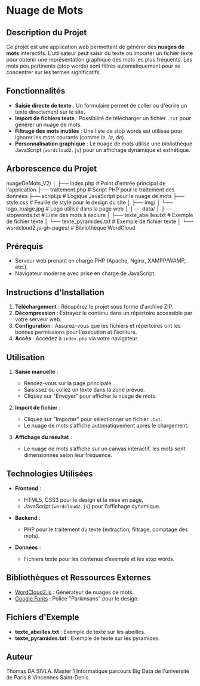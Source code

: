 # Nuage de Mots

## Description du Projet

Ce projet est une application web permettant de générer des **nuages de mots** interactifs. L'utilisateur peut saisir du texte ou importer un fichier texte pour obtenir une représentation graphique des mots les plus fréquents. Les mots peu pertinents (stop words) sont filtrés automatiquement pour se concentrer sur les termes significatifs.

## Fonctionnalités

- **Saisie directe de texte** : Un formulaire permet de coller ou d'écrire un texte directement sur le site.
- **Import de fichiers texte** : Possibilité de télécharger un fichier `.txt` pour générer un nuage de mots.
- **Filtrage des mots inutiles** : Une liste de stop words est utilisée pour ignorer les mots courants (comme *le*, *la*, *de*).
- **Personnalisation graphique** : Le nuage de mots utilise une bibliothèque JavaScript (`wordcloud2.js`) pour un affichage dynamique et esthétique.

## Arborescence du Projet

nuageDeMots_V2/
│
├── index.php                # Point d'entrée principal de l'application
├── traitement.php           # Script PHP pour le traitement des données
├── script.js                # Logique JavaScript pour le nuage de mots
├── style.css                # Feuille de style pour le design du site
│
├── img/
│   └── logo_nuage.jpg       # Logo utilisé dans la page web
│
├── data/
│   ├── stopwords.txt        # Liste des mots à exclure
│   ├── texte_abeilles.txt   # Exemple de fichier texte
│   └── texte_pyramides.txt  # Exemple de fichier texte
│
└── wordcloud2.js-gh-pages/  # Bibliothèque WordCloud

## Prérequis

- Serveur web prenant en charge PHP (Apache, Nginx, XAMPP/WAMP, etc.).
- Navigateur moderne avec prise en charge de JavaScript.

## Instructions d'Installation

1. **Téléchargement** : Récupérez le projet sous forme d'archive ZIP.
2. **Décompression** : Extrayez le contenu dans un répertoire accessible par votre serveur web.
3. **Configuration** : Assurez-vous que les fichiers et répertoires ont les bonnes permissions pour l'exécution et l'écriture.
4. **Accès** : Accédez à `index.php` via votre navigateur.

## Utilisation

1. **Saisie manuelle** :
   - Rendez-vous sur la page principale.
   - Saisissez ou collez un texte dans la zone prévue.
   - Cliquez sur "Envoyer" pour afficher le nuage de mots.
   
2. **Import de fichier** :
   - Cliquez sur "Importer" pour sélectionner un fichier `.txt`.
   - Le nuage de mots s’affiche automatiquement après le chargement.

3. **Affichage du résultat** :
   - Le nuage de mots s’affiche sur un canvas interactif, les mots sont dimensionnés selon leur fréquence.

## Technologies Utilisées

- **Frontend** :
  - HTML5, CSS3 pour le design et la mise en page.
  - JavaScript (`wordcloud2.js`) pour l’affichage dynamique.

- **Backend** :
  - PHP pour le traitement du texte (extraction, filtrage, comptage des mots).
  
- **Données** :
  - Fichiers texte pour les contenus d’exemple et les stop words.

## Bibliothèques et Ressources Externes

- [WordCloud2.js](https://github.com/timdream/wordcloud2.js) : Générateur de nuages de mots.
- [Google Fonts](https://fonts.google.com/specimen/Parkinsans) : Police "Parkinsans" pour le design.

## Fichiers d'Exemple

- **texte_abeilles.txt** : Exemple de texte sur les abeilles.
- **texte_pyramides.txt** : Exemple de texte sur les pyramides.

## Auteur

Thomas DA SIVLA.
Master 1 Informatique parcours Big Data de l'université de Paris 8 Vincennes Saint-Denis.

